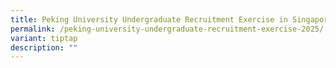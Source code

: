 ```yaml
---
title: Peking University Undergraduate Recruitment Exercise in Singapore for 2025
permalink: /peking-university-undergraduate-recruitment-exercise-2025/
variant: tiptap
description: ""
---
```

